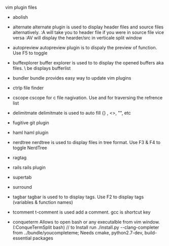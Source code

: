 vim plugin files

* abolish

* alternate
   alternate plugin is used to display header files and source files alternatively.
   :A will take you to header file if you were in source file vice versa
   :AV will display the hearder/src in verticale split window

* autopreview
   autopreview plugin is to dispaly the preview of function. Use F5 to toggle

* buffexplorer
   buffer explorer is used to to display the opened buffers aka files. <esc> \ be displays bufferlist

* bundler
   bundle provides easy way to update vim plugins

* ctrlp
   file finder

* cscope
   cscope for c file nagivation. Use <F8> and <F9> for traversing the refrence list

* delimitmate
   delimitmate is used to auto fill {} , \<\>, "", etc

* fugitive
   git plugin

* haml
   haml plugin

* nerdtree
   nerdtree is used to display files in tree format. Use F3 & F4 to toggle NerdTree

* ragtag

* rails
   rails plugin

* supertab

* surround

* tagbar
   tagbar is used to to display tags. Use F2 to display tags (variables & function names)

* tcomment
   t-comment is used add a comment. gcc is shortcut key

* conqueterm
    Allows to open bash or any executalble from vim window. (:ConqueTermSplit bash)
    // to Install run ./install.py --clang-completer from ../bundle/youcompleteme; Needs cmake, python2.7-dev, build-essential packages
